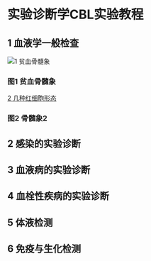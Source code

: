 # 实验诊断学CBL实验教程
## 1 血液学一般检查

![1 贫血骨髓象](http://pic.baike.soso.com/p/20130704/20130704145950-863815810.jpg)

### 图1 贫血骨髓象

[2 几种红细胞形态](https://img.91360.com/cms/uploadfile/2017/0216/20170216101208170.pngg)

### 图2 骨髓象2

## 2 感染的实验诊断

## 3 血液病的实验诊断

## 4 血栓性疾病的实验诊断

## 5 体液检测

## 6 免疫与生化检测
